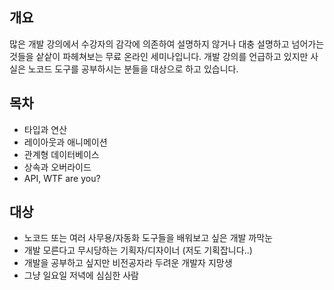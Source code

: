 ## 개요

많은 개발 강의에서 수강자의 감각에 의존하여 설명하지 않거나 대충 설명하고 넘어가는 것들을 샅샅이 파헤쳐보는 무료 온라인 세미나입니다. 개발 강의를 언급하고 있지만 사실은 노코드 도구를 공부하시는 분들을 대상으로 하고 있습니다.  

## 목차

- 타입과 연산
- 레이아웃과 애니메이션
- 관계형 데이터베이스
- 상속과 오버라이드
- API, WTF are you?

## 대상

- 노코드 또는 여러 사무용/자동화 도구들을 배워보고 싶은 개발 까막눈
- 개발 모른다고 무시당하는 기획자/디자이너 (저도 기획잡니다..)
- 개발을 공부하고 싶지만 비전공자라 두려운 개발자 지망생
- 그냥 일요일 저녁에 심심한 사람

